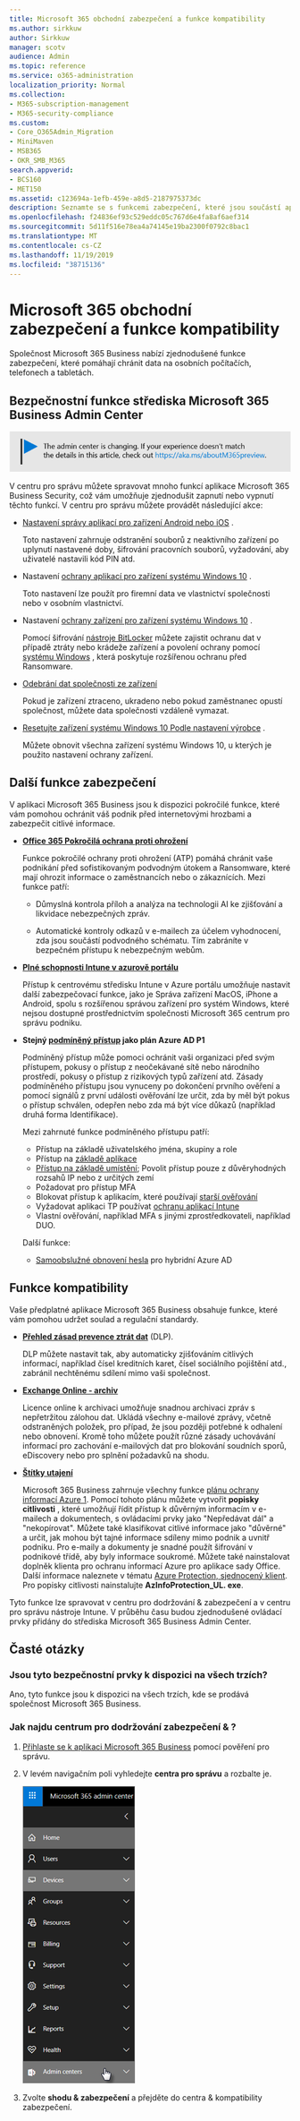 ```yaml
---
title: Microsoft 365 obchodní zabezpečení a funkce kompatibility
ms.author: sirkkuw
author: Sirkkuw
manager: scotv
audience: Admin
ms.topic: reference
ms.service: o365-administration
localization_priority: Normal
ms.collection:
- M365-subscription-management
- M365-security-compliance
ms.custom:
- Core_O365Admin_Migration
- MiniMaven
- MSB365
- OKR_SMB_M365
search.appverid:
- BCS160
- MET150
ms.assetid: c123694a-1efb-459e-a8d5-2187975373dc
description: Seznamte se s funkcemi zabezpečení, které jsou součástí aplikace Microsoft 365 Business.
ms.openlocfilehash: f24836ef93c529eddc05c767d6e4fa8af6aef314
ms.sourcegitcommit: 5d11f516e78ea4a74145e19ba2300f0792c8bac1
ms.translationtype: MT
ms.contentlocale: cs-CZ
ms.lasthandoff: 11/19/2019
ms.locfileid: "38715136"
---
```

# <a name="microsoft-365-business-security-and-compliance-features"></a>Microsoft 365 obchodní zabezpečení a funkce kompatibility

Společnost Microsoft 365 Business nabízí zjednodušené funkce zabezpečení, které pomáhají chránit data na osobních počítačích, telefonech a tabletách.
    
## <a name="microsoft-365-business-admin-center-security-features"></a>Bezpečnostní funkce střediska Microsoft 365 Business Admin Center

[![Popis s informacemi o tom, jak se mění centrum pro správu. Další podrobnosti najdete na aka.ms/aboutM365preview.](media/m365admincenterchanging.png)](https://docs.microsoft.com/office365/admin/microsoft-365-admin-center-preview)

V centru pro správu můžete spravovat mnoho funkcí aplikace Microsoft 365 Business Security, což vám umožňuje zjednodušit zapnutí nebo vypnutí těchto funkcí. V centru pro správu můžete provádět následující akce:
  
- [Nastavení správy aplikací pro zařízení Android nebo iOS](app-protection-settings-for-android-and-ios.md) . 
    
    Toto nastavení zahrnuje odstranění souborů z neaktivního zařízení po uplynutí nastavené doby, šifrování pracovních souborů, vyžadování, aby uživatelé nastavili kód PIN atd.
    
- Nastavení [ochrany aplikací pro zařízení systému Windows 10](protection-settings-for-windows-10-devices.md) . 
    
    Toto nastavení lze použít pro firemní data ve vlastnictví společnosti nebo v osobním vlastnictví.
    
- Nastavení [ochrany zařízení pro zařízení systému Windows 10](protection-settings-for-windows-10-pcs.md) . 
    
    Pomocí šifrování [nástroje BitLocker](https://go.microsoft.com/fwlink/p/?linkid=871405) můžete zajistit ochranu dat v případě ztráty nebo krádeže zařízení a povolení ochrany pomocí [systému Windows](https://docs.microsoft.com/windows/security/threat-protection/microsoft-defender-atp/enable-exploit-protection) , která poskytuje rozšířenou ochranu před Ransomware. 
    
- [Odebrání dat společnosti ze zařízení](remove-company-data.md)
    
    Pokud je zařízení ztraceno, ukradeno nebo pokud zaměstnanec opustí společnost, můžete data společnosti vzdáleně vymazat.
    
- [Resetujte zařízení systému Windows 10 Podle nastavení výrobce](reset-devices-to-factory-settings.md) . 
    
    Můžete obnovit všechna zařízení systému Windows 10, u kterých je použito nastavení ochrany zařízení.
    
## <a name="additional-security-features"></a>Další funkce zabezpečení 

V aplikaci Microsoft 365 Business jsou k dispozici pokročilé funkce, které vám pomohou ochránit váš podnik před internetovými hrozbami a zabezpečit citlivé informace.
  
- **[Office 365 Pokročilá ochrana proti ohrožení](https://support.office.com/article/e100fe7c-f2a1-4b7d-9e08-622330b83653)**
    
    Funkce pokročilé ochrany proti ohrožení (ATP) pomáhá chránit vaše podnikání před sofistikovaným podvodným útokem a Ransomware, které mají ohrozit informace o zaměstnancích nebo o zákaznících. Mezi funkce patří:
    
  - Důmyslná kontrola příloh a analýza na technologii AI ke zjišťování a likvidace nebezpečných zpráv.
    
  - Automatické kontroly odkazů v e-mailech za účelem vyhodnocení, zda jsou součástí podvodného schématu. Tím zabráníte v bezpečném přístupu k nebezpečným webům.

- **[Plné schopnosti Intune v azurově portálu](https://go.microsoft.com/fwlink/p/?linkid=871403)**
    
    Přístup k centrovému středisku Intune v Azure portálu umožňuje nastavit další zabezpečovací funkce, jako je Správa zařízení MacOS, iPhone a Android, spolu s rozšířenou správou zařízení pro systém Windows, které nejsou dostupné prostřednictvím společnosti Microsoft 365 centrum pro správu podniku.
- **Stejný [podmíněný přístup](https://docs.microsoft.com/azure/active-directory/conditional-access/overview) jako plán Azure AD P1**

    Podmíněný přístup může pomoci ochránit vaši organizaci před svým přístupem, pokusy o přístup z neočekávané sítě nebo národního prostředí, pokusy o přístup z rizikových typů zařízení atd. Zásady podmíněného přístupu jsou vynuceny po dokončení prvního ověření a pomocí signálů z první události ověřování lze určit, zda by měl být pokus o přístup schválen, odepřen nebo zda má být více důkazů (například druhá forma Identifikace).

    Mezi zahrnuté funkce podmíněného přístupu patří:

    - Přístup na základě uživatelského jména, skupiny a role
    - Přístup na [základě aplikace](https://docs.microsoft.com/azure/active-directory/conditional-access/app-based-conditional-access) 
    - [Přístup na základě umístění](https://docs.microsoft.com/azure/active-directory/authentication/howto-registration-mfa-sspr-combined#conditional-access-policies-for-combined-registration);  Povolit přístup pouze z důvěryhodných rozsahů IP nebo z určitých zemí 
    - Požadovat pro přístup MFA
    - Blokovat přístup k aplikacím, které používají [starší ověřování](https://docs.microsoft.com/azure/active-directory/conditional-access/block-legacy-authentication)
    - Vyžadovat aplikaci TP používat [ochranu aplikací Intune](https://docs.microsoft.com/azure/active-directory/conditional-access/app-protection-based-conditional-access)
    - Vlastní ověřování, například MFA s jinými zprostředkovateli, například DUO.
   
    Další funkce:
    - [Samoobslužné obnovení hesla](https://docs.microsoft.com/azure/active-directory/authentication/concept-sspr-customization) pro hybridní Azure AD
    
## <a name="compliance-features"></a>Funkce kompatibility

Vaše předplatné aplikace Microsoft 365 Business obsahuje funkce, které vám pomohou udržet soulad a regulační standardy.

- **[Přehled zásad prevence ztrát dat](https://support.office.com/article/1966b2a7-d1e2-4d92-ab61-42efbb137f5e)** (DLP). 
    
    DLP můžete nastavit tak, aby automaticky zjišťováním citlivých informací, například čísel kreditních karet, čísel sociálního pojištění atd., zabránil nechtěnému sdílení mimo vaši společnost.
    
- **[Exchange Online - archiv](https://products.office.com/exchange/microsoft-exchange-online-archiving-email)**
    
    Licence online k archivaci umožňuje snadnou archivaci zpráv s nepřetržitou zálohou dat. Ukládá všechny e-mailové zprávy, včetně odstraněných položek, pro případ, že jsou později potřebné k odhalení nebo obnovení. Kromě toho můžete použít různé zásady uchovávání informací pro zachování e-mailových dat pro blokování soudních sporů, eDiscovery nebo pro splnění požadavků na shodu.
    
- **[Štítky utajení](https://docs.microsoft.com/microsoft-365/compliance/sensitivity-labels)**

   Microsoft 365 Business zahrnuje všechny funkce [plánu ochrany informací Azure 1](https://go.microsoft.com/fwlink/p/?linkid=871407). Pomocí tohoto plánu můžete vytvořit **popisky citlivosti** , které umožňují řídit přístup k důvěrným informacím v e-mailech a dokumentech, s ovládacími prvky jako "Nepředávat dál" a "nekopírovat". Můžete také klasifikovat citlivé informace jako "důvěrné" a určit, jak mohou být tajné informace sdíleny mimo podnik a uvnitř podniku. Pro e-maily a dokumenty je snadné použít šifrování v podnikové třídě, aby byly informace soukromé. Můžete také nainstalovat doplněk klienta pro ochranu informací Azure pro aplikace sady Office. Další informace naleznete v tématu [Azure Protection, sjednocený klient](https://docs.microsoft.com/azure/information-protection/rms-client/unifiedlabelingclient-version-release-history). Pro popisky citlivosti nainstalujte **AzInfoProtection_UL. exe**.

Tyto funkce lze spravovat v centru pro dodržování &amp; zabezpečení a v centru pro správu nástroje Intune. V průběhu času budou zjednodušené ovládací prvky přidány do střediska Microsoft 365 Business Admin Center.
  
    
## <a name="faq"></a>Časté otázky

 ### <a name="are-these-security-features-available-in-all-markets"></a>Jsou tyto bezpečnostní prvky k dispozici na všech trzích?
  
Ano, tyto funkce jsou k dispozici na všech trzích, kde se prodává společnost Microsoft 365 Business.
  
### <a name="how-do-i-find-the-security-amp-compliance-center"></a>Jak najdu centrum pro dodržování zabezpečení &amp; ?
  
1. [Přihlaste se k aplikaci Microsoft 365 Business](https://portal.microsoft.com/) pomocí pověření pro správu. 
    
2. V levém navigačním poli vyhledejte **centra pro správu** a rozbalte je. 
    
    ![V levém navigačním středisku v centru Microsoft 365 Admin Center zvolte centrum pro správu.](media/fa4484f8-c637-45fd-a7bd-bdb3abfd6c03.png)
  
3. Zvolte **shodu &amp; zabezpečení** a přejděte do centra &amp; kompatibility zabezpečení.
